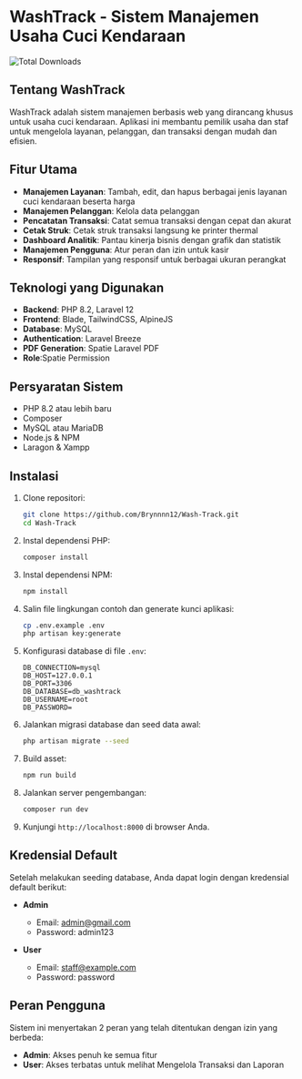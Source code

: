 # WashTrack - Sistem Manajemen Usaha Cuci Kendaraan

<img src="https://encrypted-tbn0.gstatic.com/images?q=tbn:ANd9GcQKOtqwaKloqyKBLYEepy7vlJUhtVNf45tP1Q&s" alt="Total Downloads">

## Tentang WashTrack

WashTrack adalah sistem manajemen berbasis web yang dirancang khusus untuk usaha cuci kendaraan. Aplikasi ini membantu pemilik usaha dan staf untuk mengelola layanan, pelanggan, dan transaksi dengan mudah dan efisien.

## Fitur Utama

-   **Manajemen Layanan**: Tambah, edit, dan hapus berbagai jenis layanan cuci kendaraan beserta harga
-   **Manajemen Pelanggan**: Kelola data pelanggan
-   **Pencatatan Transaksi**: Catat semua transaksi dengan cepat dan akurat
-   **Cetak Struk**: Cetak struk transaksi langsung ke printer thermal
-   **Dashboard Analitik**: Pantau kinerja bisnis dengan grafik dan statistik
-   **Manajemen Pengguna**: Atur peran dan izin untuk kasir
-   **Responsif**: Tampilan yang responsif untuk berbagai ukuran perangkat

## Teknologi yang Digunakan

-   **Backend**: PHP 8.2, Laravel 12
-   **Frontend**: Blade, TailwindCSS, AlpineJS
-   **Database**: MySQL
-   **Authentication**: Laravel Breeze
-   **PDF Generation**: Spatie Laravel PDF
-   **Role**:Spatie Permission

## Persyaratan Sistem

-   PHP 8.2 atau lebih baru
-   Composer
-   MySQL atau MariaDB
-   Node.js & NPM
-   Laragon & Xampp

## Instalasi

1. Clone repositori:
   ```bash
   git clone https://github.com/Brynnnn12/Wash-Track.git
   cd Wash-Track
   ```

2. Instal dependensi PHP:
   ```bash
   composer install
   ```

3. Instal dependensi NPM:
   ```bash
   npm install
   ```

4. Salin file lingkungan contoh dan generate kunci aplikasi:
   ```bash
   cp .env.example .env
   php artisan key:generate
   ```

5. Konfigurasi database di file `.env`:
   ```
   DB_CONNECTION=mysql
   DB_HOST=127.0.0.1
   DB_PORT=3306
   DB_DATABASE=db_washtrack
   DB_USERNAME=root
   DB_PASSWORD=
   ```

6. Jalankan migrasi database dan seed data awal:
   ```bash
   php artisan migrate --seed
   ```

7. Build asset:
   ```bash
   npm run build
   ```

8. Jalankan server pengembangan:
   ```bash
   composer run dev
   ```

9. Kunjungi `http://localhost:8000` di browser Anda.

## Kredensial Default

Setelah melakukan seeding database, Anda dapat login dengan kredensial default berikut:

- **Admin**
  - Email: admin@gmail.com
  - Password: admin123

- **User**
  - Email: staff@example.com
  - Password: password

## Peran Pengguna

Sistem ini menyertakan 2 peran yang telah ditentukan dengan izin yang berbeda:

- **Admin**: Akses penuh ke semua fitur
- **User**: Akses terbatas untuk melihat Mengelola Transaksi dan Laporan



